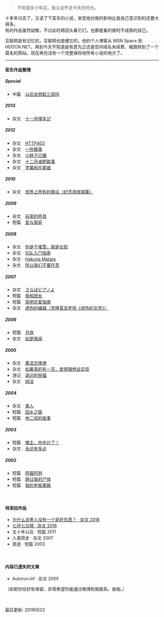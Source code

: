> 不知道多少年后，我又会怀念今天的时光。 


十多年过去了，又读了下栾东的小说，发现他对我的影响比我自己意识到的还要大得多。  
有的作品虽然幼稚，不过此时再回头看它们，也都是看的彼时不成熟的自己。

互联网是有记忆的，互联网也是健忘的。他的个人博客从 MSN Space 到 HDDCN.NET，再到今天不知道是有意为之还是空间域名未续费，被跳转到了一个莫名的网站。现在再也没有一个完整保存他所有小说的地方了。

---

#### 栾东作品整理  
##### Special
- 中篇　[以后会想起三叔吗][0801]

##### 2013  
- 杂文　[十一月撞车记][1301]

##### 2012  
- 杂文　[HTTP403][1201]
- 杂文　[一件糗事][1202]
- 杂文　[小胖子已婚][1203]
- 杂文　[十二月减肥故事][1204]
- 杂文　[字幕和片尾曲][1205]

##### 2010  
- 杂文　[世界上所有的傻瓜（纪念游戏城寨）][1001]

##### 2009  
- 杂文　[玩家的杯具][0901]
- 短篇　[爱与家庭][0902]

##### 2008  
- 杂文　[你是千堆雪，我是长街][0802]
- 杂文　[SQL入门指南][0803]
- 杂文　[Hakuna Matata][0804]
- 杂文　[所以我们不要在意][0805]

##### 2007  
- 杂文　[さらばピアノよ][0701]
- 短篇　[我和团长][0702]
- 短篇　[简明恋爱指南][0703]
- 杂文　[虚伪的编辑（克隆莫言老师《虚伪的文学》）][0704]

##### 2006  
- 短篇　[月夜][0601]
- 杂文　[如是我闻][0602]

##### 2005  
- 杂文　[乘法交换律][0501]
- 杂文　[如果真的有一天，爱情理想会实现][0502]
- 游记　[遥远的祝福][0503]
- 杂文　[纯洁][0504]

##### 2004  
- 杂文　[美人][0401]
- 短篇　[回乡之路][0402]
- 短篇　[他二叔的故事][0403]

##### 2003  
- 短篇　[楼主，你中计了！][0301]
- 杂文　[永远有多远][0302]

##### 2002  
- 短篇　[阿猫阿狗][0201] 
- 短篇　[跨过我的尸体][0202] 
- 短篇　[我的老板董鹏][0203] 

[1301]: /2013/01/01/crash

[1201]: /2012/01/01/http-403
[1202]: /2012/01/01/awkwardness
[1203]: /2012/01/01/fat32
[1204]: /2012/01/01/you
[1205]: /2012/01/01/closing-credits-ending-song

[1001]: /2010/01/01/aho

[0901]: /2009/01/01/sad-story
[0902]: /2009/01/01/of-love-and-family

[0801]: /2008/01/01/3rd-uncle
[0802]: /2008/01/01/yau-tsai
[0803]: /2008/01/01/sql-101
[0804]: /2008/01/01/hakuna-matata
[0805]: /2008/01/01/happiness


[0701]: /2007/01/01/farewell-to-the-piano
[0702]: /2007/01/01/my-commander-and-i
[0703]: /2007/01/01/a-simple-guide-on-love
[0704]: /2007/01/01/editors

[0601]: /2006/01/01/tsukiyo
[0602]: /2006/01/01/evam-maya-srutam

[0501]: /2005/01/01/commutative-law-of-multiplication
[0502]: /2005/01/01/if
[0503]: /2005/01/01/tokyo-game-show
[0504]: /2005/01/01/pure

[0401]: /2004/01/01/beauty
[0402]: /2004/01/01/way-home
[0403]: /2004/01/01/vagrant-story

[0301]: /2003/01/01/trap
[0302]: /2003/01/01/forever

[0201]: /2002/01/01/tun-town
[0202]: /2002/01/01/my-body
[0203]: /2002/01/01/dong-peng

　　

#### 待添加作品

- [为什么说男人没有一个是好东西？ · 杂文 2018](https://www.vgtime.com/topic/1041581.jhtml)
- [七月七日晴 · 杂文 2016](https://weibo.com/1707086621/Dk6ep62LD)
- 五十年以后 · 短篇 2011  
- 人类简史 · 杂文 2007 
- 奇迹 · 短篇 2003 

　　

#### 内容已遗失的文章
- Autorun.inf · 杂文 2005 

（如若你恰好有保留，非常希望你能通过微博和我联系。谢谢。） 

　　

最后更新: 20190523